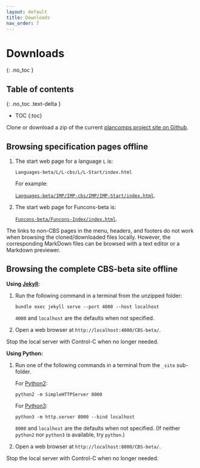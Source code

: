 ```yaml
---
layout: default
title: Downloads
nav_order: 7
---
```


Downloads
=========
{: .no_toc }

## Table of contents
{: .no_toc .text-delta }

- TOC
{:toc}

Clone or download a zip of the current [plancomps project site on Github].

Browsing specification pages offline
------------------------------------

1.  The start web page for a language `L` is:

    ```
    Languages-beta/L/L-cbs/L/L-Start/index.html
    ```
    For example:

    [`Languages-beta/IMP/IMP-cbs/IMP/IMP-Start/index.html`].

2.  The start web page for Funcons-beta is:

    [`Funcons-beta/Funcons-Index/index.html`].

The links to non-CBS pages in the menu, headers, and footers do not work when
browsing the cloned/downloaded files locally. However, the corresponding
MarkDown files can be browsed with a text editor or a Markdown previewer.

Browsing the complete CBS-beta site offline
-------------------------------------------

__Using [Jekyll]:__

1.  Run the following command in a terminal from the unzipped folder:

    ```
    bundle exec jekyll serve --port 4000 --host localhost
    ```
    `4000` and `localhost` are the defaults when not specified.

2.  Open a web browser at `http://localhost:4000/CBS-beta/`.

Stop the local server with Control-C when no longer needed.

__Using Python:__

1.  Run one of the following commands in a terminal from the `_site` sub-folder.

    For [Python2]:
    ```
    python2 -m SimpleHTTPServer 8000
    ```
    For [Python3]:
    ```
    python3 -m http.server 8000 --bind localhost
    ```
    `8000` and `localhost` are the defaults when not specified.
    (If neither `python2` nor `python3` is available, try `python`.)

2.  Open a web browser at `http://localhost:8000/CBS-beta/`.

Stop the local server with Control-C when no longer needed.


[plancomps project site on Github]: https://github.com/plancomps/plancomps.github.io

[`Languages-beta/IMP/IMP-cbs/IMP/IMP-Start/index.html`]: Languages-beta/IMP/IMP-cbs/IMP/IMP-Start/index.html

[`Funcons-beta/Funcons-index/index.html`]: Funcons-beta/Funcons-index/index.html

[Jekyll]: https://help.github.com/articles/setting-up-your-github-pages-site-locally-with-jekyll/

[Python3]: https://docs.python.org/3/library/http.server.html

[Python2]: https://docs.python.org/2/library/simplehttpserver.html#module-SimpleHTTPServer
